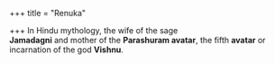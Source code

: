 +++
title = "Renuka"

+++
In Hindu mythology, the wife of the sage  
**Jamadagni** and mother of the **Parashuram avatar**, the fifth **avatar** or incarnation of the god **Vishnu**.